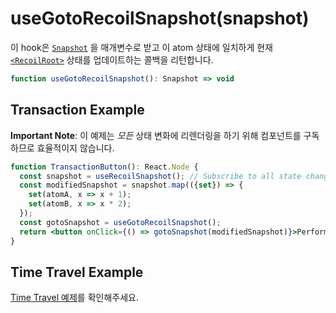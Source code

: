 # useGotoRecoilSnapshot(snapshot)

이 hook은 [`Snapshot`](/docs/api-reference/core/Snapshot) 을 매개변수로 받고 이 atom 상태에 일치하게 현재 [`<RecoilRoot>`](/docs/api-reference/core/RecoilRoot) 상태를 업데이트하는 콜백을 리턴합니다. 

```jsx
function useGotoRecoilSnapshot(): Snapshot => void
```

## Transaction Example

**Important Note**: 이 예제는 *모든* 상태 변화에 리렌더링을 하기 위해 컴포넌트를 구독하므로 효율적이지 않습니다.

```jsx
function TransactionButton(): React.Node {
  const snapshot = useRecoilSnapshot(); // Subscribe to all state changes
  const modifiedSnapshot = snapshot.map(({set}) => {
    set(atomA, x => x + 1);
    set(atomB, x => x * 2);
  });
  const gotoSnapshot = useGotoRecoilSnapshot();
  return <button onClick={() => gotoSnapshot(modifiedSnapshot)}>Perform Transaction</button>;
}
```

## Time Travel Example

[Time Travel 예제](/docs/guides/dev-tools#time-travel)를 확인해주세요.

